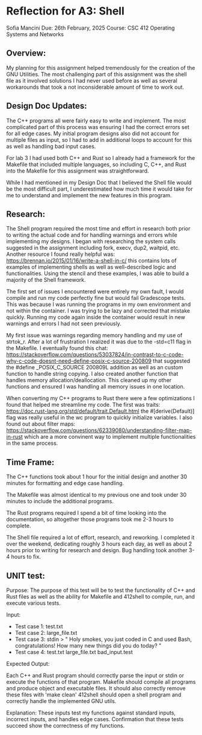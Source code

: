 
# Reflection for A3: Shell

Sofia Mancini
Due: 26th February, 2025
Course: CSC 412 Operating Systems and Networks

## Overview:

My planning for this assignment helped tremendously for the creation of the GNU Utilities. The most challenging part of this assignment was the shell file as it involved solutions I had never used before as well as several workarounds that took a not inconsiderable amount of time to work out.

## Design Doc Updates:

The C++ programs all were fairly easy to write and implement. The most complicated part of this process was ensuring I had the correct errors set for all edge cases. My initial program designs also did not account for multiple files as input, so I had to add in additional loops to account for this as well as handling bad input cases.

For lab 3 I had used both C++ and Rust so I already had a framework for the Makefile that included multiple languages, so including C, C++, and Rust into the Makefile for this assignment was straightforward.

While I had mentioned in my Design Doc that I believed the Shell file would be the most difficult part, I underestimated how much time it would take for me to understand and implement the new features in this program.


## Research:

The Shell program required the most time and effort in research both prior to writing the actual code and for handling warnings and errors while implementing my designs. I began with researching the system calls suggested in the assignment including fork, execv, dup2, waitpid, etc. Another resource I found really helpful was: https://brennan.io/2015/01/16/write-a-shell-in-c/ this contains lots of examples of implementing shells as well as well-described logic and functionalities. Using the stencil and these examples, I was able to build a majority of the Shell framework.

The first set of issues I encountered were entirely my own fault, I would compile and run my code perfectly fine but would fail Gradescope tests. This was because I was running the programs in my own environment and not within the container. I was trying to be lazy and corrected that mistake quickly. Running my code again inside the container would result in new warnings and errors I had not seen previously. 

My first issue was warnings regarding memory handling and my use of strtok_r. After a lot of frustration I realized it was due to the -std=c11 flag in the Makefile. I eventually found this chat: https://stackoverflow.com/questions/53037824/in-contrast-to-c-code-why-c-code-doesnt-need-define-posix-c-source-200809 that suggested the #define _POSIX_C_SOURCE 200809L addition as well as an custom function to handle string copying. I also created another function that handles memory allocation/deallocation. This cleaned up my other functions and ensured I was handling all memory issues in one location. 

When converting my C++ programs to Rust there were a few optimizations I found that helped me streamline my code. The first was traits: https://doc.rust-lang.org/std/default/trait.Default.html the #[derive(Default)] flag was really useful in the wc program to quickly initialize variables. I also found out about filter maps: https://stackoverflow.com/questions/62339080/understanding-filter-map-in-rust which are a more convinent way to implement multiple functionalities in the same process.


## Time Frame:

The C++ functions took about 1 hour for the initial design and another 30 minutes for formatting and edge case handling.

The Makefile was almost identical to my previous one and took under 30 minutes to include the additional programs.

The Rust programs required I spend a bit of time looking into the documentation, so altogether those programs took me 2-3 hours to complete.

The Shell file required a lot of effort, research, and reworking. I completed it over the weekend, dedicating roughly 3 hours each day, as well as about 2 hours prior to writing for research and design. Bug handling took another 3-4 hours to fix.

## UNIT test:

Purpose: The purpose of this test will be to test the functionality of C++ and Rust files as well as the ability for Makefile and 412shell to compile, run, and execute various tests.

Input: 
- Test case 1: test.txt
- Test case 2: large_file.txt
- Test case 3: stdin > " Holy smokes, you just coded in C and used Bash, congratulations! How many new things did you do today? "
- Test case 4: test.txt large_file.txt bad_input.test

Expected Output:

Each C++ and Rust program should correctly parse the input or stdin or execute the functions of that program.
Makefile should compile all programs and produce object and executable files. It should also correctly remove these files with 'make clean'
412shell should open a shell program and correctly handle the implemented GNU utils.

Explanation: These inputs test my functions against standard inputs, incorrect inputs, and handles edge cases. Confirmation that these tests succeed show the correctness of my functions.
